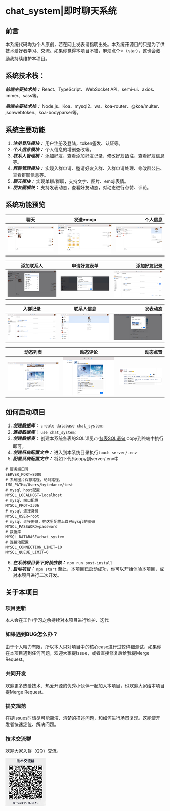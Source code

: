 # chat_system|即时聊天系统

## 前言
本系统代码均为个人原创，若在网上发表请指明出处。本系统开源目的只是为了供技术爱好者学习、交流。如果你觉得本项目不错，麻烦点个:star:（star），这也会激励我持续维护本项目。

## 系统技术栈：
***前端主要技术栈：*** React、TypeScript、WebSocket API、semi-ui、axios、immer、sass等。

***后端主要技术栈：*** Node.js、Koa、mysql2、ws、koa-router、@koa/multer、jsonwebtoken、koa-bodyparser等。

## 系统主要功能
1. ***注册登陆模块：*** 用户注册及登陆，token签发、认证等。
2. ***个人信息模块：*** 个人信息的增删查改等。
3. ***联系人管理模：*** 添加好友、查看添加好友记录、修改好友备注、查看好友信息等。
4. ***群聊管理模块：*** 实现入群申请、邀请好友入群、入群申请处理、修改群公告、查看群聊信息等。
5. ***聊天模块：*** 实现单聊/群聊，支持文字、图片、emoji表情。
6. ***朋友圈模块：*** 支持发表动态，查看好友动态，对动态进行点赞、评论。

## 系统功能预览
聊天|发送emojo|个人信息
---|:--:|---:
![聊天](./docs/client/conversation.png)|![emoji](./docs/client/emoji.png)|![个人信息卡片](./docs/client/profileInfo.png)

添加联系人|申请好友表单|添加好友记录
---|:--:|---:
![添加联系人](./docs/client/contact.png)|![好友申请信息](./docs/client/apply.png)|![添加好友记录](./docs/client/contact_tickets.png)

入群记录|联系人信息|发表动态
---|:--:|---:
![入群记录](./docs/client/group_tickets.png)|![联系人信息](./docs/client/contactInfo.png)|![发表动态](./docs/client/release_moment.png)

动态列表|动态评论|动态点赞
---|:--:|---:
![入群记录](./docs/client/moments.png)|![动态评论](./docs/client/comment_moment.png)|![动态点赞](./docs/client/like_moment.png)

## 如何启动项目
1. ***创建数据库：*** 
`create database chat_system;`
2. ***连接数据库：***
`use chat_system`;
3. ***创建数据表：***
创建本系统各表的SQL详见:point_right:[各表SQL语句](./docs/server/tables.md),copy到终端中执行即可。
4. ***创建系统配置文件：***
进入到本系统目录执行`touch server/.env`
5. ***配置系统配置文件：***
将如下代码copy到server/.env中
```
# 服务端口号
SERVER_PORT=8000 
# 系统图片保存路径，绝对路径。
IMG_PATH=/Users/bytedance/test
# mysql host配置
MYSQL_LOCALHOST=localhost 
# mysql 端口配置
MYSQL_PROT=3306
# mysql 连接身份
MYSQL_USER=root
# mysql 连接密码，在这里配置上自己mysql的密码
MYSQL_PASSWORD=password
# 数据库
MYSQL_DATABASE=chat_system
# 连接池配置
MYSQL_CONNECTION_LIMIT=10
MYSQL_QUEUE_LIMIT=0
```
6. ***在系统根目录下安装依赖：***
`npm run post-install`
7. ***启动项目：***
`npm start`
至此，本项目已启动成功，你可以开始体验本项目，或对本项目进行二次开发。

## 关于本项目
### 项目更新
本人会在工作/学习之余持续对本项目进行维护、迭代
### 如果遇到BUG怎么办？
由于个人精力有限，所以本人只对项目中的核心case进行过较详细测试，如果你在本项目遇到任何问题，欢迎大家提Issue，或者直接修复后给我提Merge Request。
### 共同开发
欢迎更多热爱技术、热爱开源的优秀小伙伴一起加入本项目，也欢迎大家给本项目提Merge Request。
### 提交规范
在提Issues时请尽可能简洁、清楚的描述问题，和如何进行场景复现。这能使开发者快速定位、解决问题。
### 技术交流群
欢迎大家入群（QQ）交流。

![QR_code](./docs/OR_code.jpg)